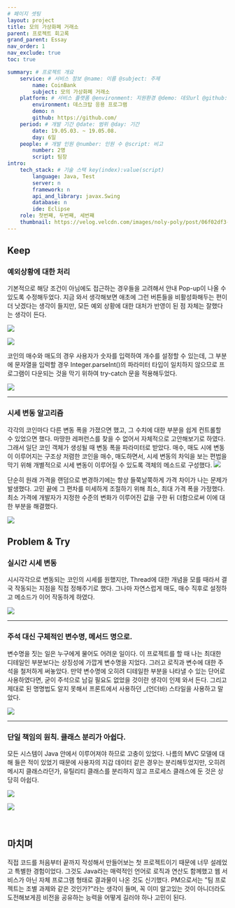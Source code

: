 ```yaml
---
# 페이지 셋팅
layout: project
title: 모의 가상화폐 거래소
parent: 프로젝트 회고록
grand_parent: Essay
nav_order: 1
nav_exclude: true
toc: true

summary: # 프로젝트 개요
    service: # 서비스 정보 @name: 이름 @subject: 주제
        name: CoinBank
        subject: 모의 가상화폐 거래소
    platform: # 서비스 플랫폼 @environment: 지원환경 @demo: 데모url @github: 깃헙url, @value: default -> n
        environment: 데스크탑 응용 프로그램  
        demo: n
        github: https://github.com/
    period: # 개발 기간 @date: 범위 @day: 기간
        date: 19.05.03. ~ 19.05.08.
        day: 6일
    people: # 개발 인원 @number: 인원 수 @script: 비고
        number: 2명
        script: 팀장
intro:
    tech_stack: # 기술 스택 key(index):value(script)
        language: Java, Test
        server: n
        framework: n
        api_and_library: javax.Swing
        database: n
        ide: Eclipse
    role: 첫번째, 두번째, 세번쨰
    thumbnail: https://velog.velcdn.com/images/noly-poly/post/06f02df3-a602-40ee-bec2-ddd45d0625dc/image.png, https://velog.velcdn.com/images/noly-poly/post/b4775847-9fb9-46d5-bca1-868666e60f65/image.png
---
```



## Keep
### 예외상황에 대한 처리
기본적으로 해당 조건이 아님에도 접근하는 경우들을 고려해서 안내 Pop-up이 나올 수 있도록 수정해두었다. 지금 와서 생각해보면 애초에 그런 버튼들을 비활성화해두는 편이 더 낫겠다는 생각이 들지만, 모든 예외 상황에 대한 대처가 반영이 된 점 자체는 잘했다는 생각이 든다.

![](https://velog.velcdn.com/images/noly-poly/post/35597c3a-1b50-401e-8f83-d64201a46a36/image.png)

![](https://velog.velcdn.com/images/noly-poly/post/1f4b72a0-cf17-4893-887e-a5adf5d4a016/image.png)

코인의 매수와 매도의 경우 사용자가 숫자를 입력하여 개수를 설정할 수 있는데, 그 부분에 문자열을 입력할 경우 Integer.parseInt()의 파라미터 타입이 일치하지 않으므로 프로그램이 다운되는 것을 막기 위하여 try-catch 문을 적용해두었다.

![](https://velog.velcdn.com/images/noly-poly/post/7758f13b-b259-49e4-b744-db2c0f6cd095/image.png)

---

### 시세 변동 알고리즘
각각의 코인마다 다른 변동 폭을 가졌으면 했고, 그 수치에 대한 부분을 쉽게 컨트롤할 수 있었으면 했다. 마땅한 레퍼런스를 찾을 수 없어서 자체적으로 고안해보기로 하였다. 그래서 일단 코인 객체가 생성될 때 변동 폭을 파라미터로 받았다. 매수, 매도 시에 변동이 이루어지는 구조상 저렴한 코인을 매수, 매도하면서, 시세 변동의 차익을 보는 편법을 막기 위해 개별적으로 시세 변동이 이루어질 수 있도록 객체의 메소드로 구성했다.
![](https://velog.velcdn.com/images/noly-poly/post/82303610-5f4c-44a8-bef6-7a7af7fbf3dc/image.png)

단순히 원래 가격을 랜덤으로 변경하기에는 항상 들쭉날쭉하게 가격 차이가 나는 문제가 발생했다. 고민 끝에 그 편차를 미세하게 조절하기 위해 최소, 최대 가격 폭을 가정했다. 최소 가격에 개발자가 지정한 수준의 변화가 이루어진 값을 구한 뒤 더함으로써 이에 대한 부분을 해결했다.

![](https://velog.velcdn.com/images/noly-poly/post/f97e3482-7455-43f5-aff5-db164218db65/image.png)

## Problem & Try


### 실시간 시세 변동
시시각각으로 변동되는 코인의 시세를 원했지만, Thread에 대한 개념을 모를 때라서 결국 작동되는 지점을 직접 정해주기로 했다. 그나마 자연스럽게 매도, 매수 직후로 설정하고 메소드가 이어 작동하게 하였다.

![](https://velog.velcdn.com/images/noly-poly/post/0c78f8db-0294-46a1-bda1-bfb7d3508203/image.png)

---

### 주석 대신 구체적인 변수명, 메서드 명으로.
변수명을 짓는 일은 누구에게 물어도 어려운 일이다. 이 프로젝트를 할 때 나는 최대한 디테일인 부분보다는 상징성에 가깝게 변수명을 지었다. 그러고 로직과 변수에 대한 주석을 철저하게 써놓았다. 만약 변수명에 오히려 디테일한 부분을 나타낼 수 있는 단어로 사용하였다면, 굳이 주석으로 남길 필요도 없었을 것이란 생각이 인제 와서 든다. 그리고 제대로 된 명명법도 알지 못해서 프론트에서 사용하던 \_(언더바) 스타일을 사용하고 말았다.

![](https://velog.velcdn.com/images/noly-poly/post/72bb1f55-be84-4675-ae3a-0a7f127d865b/image.png)

---

### 단일 책임의 원칙. 클래스 분리가 아쉽다.
모든 시스템이 Java 안에서 이루어져야 하므로 고충이 있었다. 나름의 MVC 모델에 대해 들은 적이 있었기 때문에 사용자의 지갑 데이터 같은 경우는 분리해두었지만, 오히려 메시지 클래스라던가, 유틸리티 클래스를 분리하지 않고 프로세스 클래스에 둔 것은 상당히 아쉽다.

![](https://velog.velcdn.com/images/noly-poly/post/e76602b8-9d57-4ea3-a70b-d11a3d462925/image.png)

![](https://velog.velcdn.com/images/noly-poly/post/945b534b-6dfc-4bca-b87a-b18bdb64d75c/image.png)


<br>

## 마치며
직접 코드를 처음부터 끝까지 작성해서 만들어보는 첫 프로젝트이기 때문에 너무 설레었고 특별한 경험이었다. 그것도 Java라는 매력적인 언어로 로직과 연산도 함께했고 웹 서비스가 아닌 자체 프로그램 형태로 결과물이 나온 것도 신기했다. PM으로서는 "팀 프로젝트는 조별 과제와 같은 것인가?"라는 생각이 들며, 꼭 이미 알고있는 것이 아니더라도 도전해보게끔 비전을 공유하는 능력을 어떻게 길러야 하나 고민이 된다.
